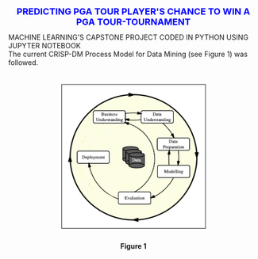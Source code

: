 <h1 style='color:blue;font-size:18px;text-align: center;'>PREDICTING PGA TOUR PLAYER'S CHANCE TO WIN A PGA TOUR-TOURNAMENT</h1>
MACHINE LEARNING'S  CAPSTONE PROJECT CODED IN PYTHON USING JUPYTER NOTEBOOK

</br>
The current CRISP-DM Process Model for Data Mining (see Figure 1) was followed.

</br>
</br>
<p align="center">
<img src="images/Figure1_CRISP_DM_Model.jpeg" border-radius= 50% width="300px" height="300px">
<h4 align="center"> Figure 1</h4>
</p>
